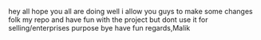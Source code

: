 hey all hope you all are doing well
i allow you guys to make some changes folk my repo and have fun with the project but dont use it for selling/enterprises purpose 
bye have fun
regards,Malik
